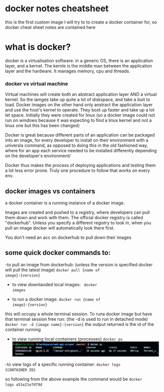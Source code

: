 # docker notes cheatsheet


this is the first custom image I will try to to create a docker container for, so docker cheat sheet notes are contained here

# what is docker?

docker is a virtualisation software.
in a generic OS, there is an application layer, and a kernel.  The kernle is the middle man between the application layer and the hardware. It manages memory, cpu and threads.

### docker vs virtual machine
Virtual machines will create both an abstract application layer AND a virtual kernel. So the iamges take up quite a lot of diskspace, and take a buit to load.
Docker images on the other hand only anstract the application layer and use the host's kernel to operate. They boot up faster and take up a lot let space.
Initially they were created for linux (so a docker image could not run on windows because it was expecting to find a linux kernel and not a linux one but this has been changed)

Docker is great because different parts of an application can be packaged into an image, for every developer to install on their environment with a universla command, as opposed to doing this in the old fashioned way, where for an app each service needed to be installed differently depending on the developer's environment/

Docker thus makes the process of deploying applications and testing them a lot less error prone. Truly one procedure to follow that works on every env.

## docker images vs containers
a docker container is a running instance of a docker image.

Images are created and pushed to a registry, where developers can pull them down and work with them. The official docker registry is called "dockerhub". Unless you specify a different registry to look in, when you pull an image docker will automatically look there first.

You don't need an acc on dockerhub to pull down their images

## some quick docker commands to:

-to pull an image from dockerhub: (unless the version is specified docker will pull the latest image)
 <code>docker pull {name of image}:{version}</code>

- to view downlaoded local images:
<code> docker images</code>

 - to run a docker image:
 <code>docker run {name of image}:{version}</code>

 this will occupy a whole terminal session. To runa  docker image but have that terminal session free run: (the -d is used to run in detached mode)
<code>docker run -d {image name}:{version}</code>
the output returned is the id of the container running

- to view running local containers (processes)
<code>docker ps</code>
![image info](docker.png)

-to view logs of a specific running container:
<code>docker logs {CONTAINER ID}</code>

so following from the above example the command would be <code>docker logs a51e21e7d79d</code>

